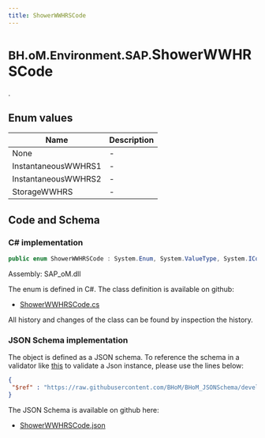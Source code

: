 ```yaml
---
title: ShowerWWHRSCode
---
```


# <small>BH.oM.Environment.SAP.</small>**ShowerWWHRSCode**

.

## Enum values

| Name            | Description                                                    |
|-----------------|----------------------------------------------------------------|
| None |  -  |
| InstantaneousWWHRS1 |  -  |
| InstantaneousWWHRS2 |  -  |
| StorageWWHRS |  -  |


## Code and Schema

### C# implementation

``` C# title="C#"
public enum ShowerWWHRSCode : System.Enum, System.ValueType, System.IComparable, System.ISpanFormattable, System.IFormattable, System.IConvertible
```

Assembly: SAP_oM.dll

The enum is defined in C#. The class definition is available on github:

- [ShowerWWHRSCode.cs](https://github.com/BHoM/SAP_Toolkit/blob/develop/SAP_oM/Enums\ShowerWWHRSCode.cs)

All history and changes of the class can be found by inspection the history.
### JSON Schema implementation

The object is defined as a JSON schema. To reference the schema in a validator like [this](https://www.jsonschemavalidator.net/) to validate a Json instance, please use the lines below:

``` json title="JSON Schema"
{
 "$ref" : "https://raw.githubusercontent.com/BHoM/BHoM_JSONSchema/develop/SAP_oM/SAP/ShowerWWHRSCode.json"
}
```

The JSON Schema is available on github here:

- [ShowerWWHRSCode.json](https://github.com/BHoM/BHoM_JSONSchema/blob/develop/SAP_oM/SAP/ShowerWWHRSCode.json)
